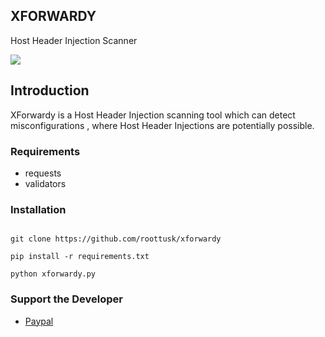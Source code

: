 

## XFORWARDY

Host Header Injection Scanner


<img src="https://img.shields.io/badge/release-v1.0%20beta-blue"/><br/>


## Introduction

XForwardy is a Host Header Injection scanning tool which can detect misconfigurations , where Host Header Injections are potentially possible. 


### Requirements

* requests
* validators

### Installation

```

git clone https://github.com/roottusk/xforwardy

pip install -r requirements.txt

python xforwardy.py 

```




### Support the Developer

* <a href=https://www.paypal.me/roottusk1>Paypal</a>
